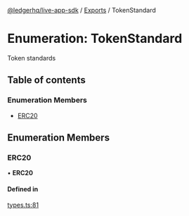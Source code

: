 [@ledgerhq/live-app-sdk](../README.md) / [Exports](../modules.md) / TokenStandard

# Enumeration: TokenStandard

Token standards

## Table of contents

### Enumeration Members

- [ERC20](TokenStandard.md#erc20)

## Enumeration Members

### ERC20

• **ERC20**

#### Defined in

[types.ts:81](https://github.com/LedgerHQ/live-app-sdk/blob/5608a83/src/types.ts#L81)
